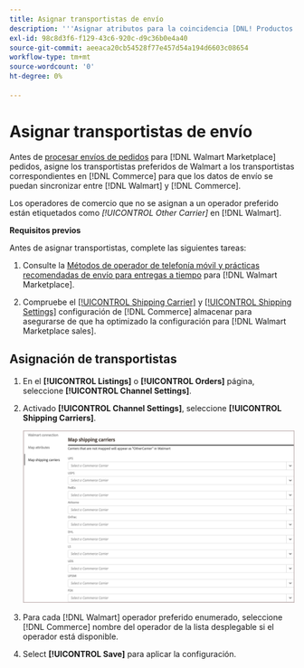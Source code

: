 ```yaml
---
title: Asignar transportistas de envío
description: '''Asignar atributos para la coincidencia [DNL! Productos de Commerce] para [!DNL Walmart Marketplace] anuncios y sincronización de datos entre [!DNL Channel Manager] y [!DNL Walmart]"'
exl-id: 98c8d3f6-f129-43c6-920c-d9c36b0e4a40
source-git-commit: aeeaca20cb54528f77e457d54a194d6603c08654
workflow-type: tm+mt
source-wordcount: '0'
ht-degree: 0%

---
```



# Asignar transportistas de envío

Antes de [procesar envíos de pedidos](process-orders.md#ship-an-order) para [!DNL Walmart Marketplace] pedidos, asigne los transportistas preferidos de Walmart a los transportistas correspondientes en [!DNL Commerce] para que los datos de envío se puedan sincronizar entre [!DNL Walmart] y [!DNL Commerce].

Los operadores de comercio que no se asignan a un operador preferido están etiquetados como *[!UICONTROL Other Carrier]* en [!DNL Walmart].

**Requisitos previos**

Antes de asignar transportistas, complete las siguientes tareas:

1. Consulte la [Métodos de operador de telefonía móvil y prácticas recomendadas de envío para entregas a tiempo](https://sellerhelp.walmart.com/s/guide?article=000009473) para [!DNL Walmart Marketplace].

1. Compruebe el [[!UICONTROL Shipping Carrier]](https://docs.magento.com/user-guide/shipping/carriers.html) y [[!UICONTROL Shipping Settings]](https://docs.magento.com/user-guide/configuration/sales/shipping-settings.html) configuración de [!DNL Commerce] almacenar para asegurarse de que ha optimizado la configuración para [!DNL Walmart Marketplace sales].

## Asignación de transportistas

1. En el **[!UICONTROL Listings]** o **[!UICONTROL Orders]** página, seleccione **[!UICONTROL Channel Settings]**.

1. Activado **[!UICONTROL Channel Settings]**, seleccione **[!UICONTROL Shipping Carriers]**.

   ![Asignación de transportistas](assets/map-shipping-carriers.png)

1. Para cada [!DNL Walmart] operador preferido enumerado, seleccione [!DNL Commerce] nombre del operador de la lista desplegable si el operador está disponible.

1. Select **[!UICONTROL Save]** para aplicar la configuración.

